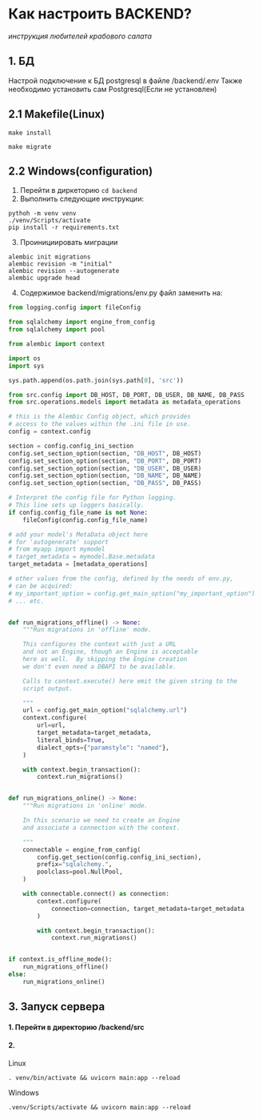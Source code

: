 # Как настроить BACKEND?
*инструкция любителей крабового салата*

## 1. БД
Настрой подключение к БД postgresql в файле /backend/.env
Также необходимо установить сам Postgresql(Если не установлен)

## 2.1 Makefile(Linux)

```commandline
make install
```

```commandline
make migrate
```

## 2.2 Windows(configuration)
1) Перейти в диркеторию ```cd backend```
2) Выполнить следующие инструкции:
```commandline
pythoh -m venv venv
./venv/Scripts/activate
pip install -r requirements.txt
```
3) Проинициировать миграции
```commandline
alembic init migrations
alembic revision -m "initial"  
alembic revision --autogenerate
alembic upgrade head
```
4) Содержимое backend/migrations/env.py файл заменить на:
```python
from logging.config import fileConfig

from sqlalchemy import engine_from_config
from sqlalchemy import pool

from alembic import context

import os
import sys

sys.path.append(os.path.join(sys.path[0], 'src'))

from src.config import DB_HOST, DB_PORT, DB_USER, DB_NAME, DB_PASS
from src.operations.models import metadata as metadata_operations

# this is the Alembic Config object, which provides
# access to the values within the .ini file in use.
config = context.config

section = config.config_ini_section
config.set_section_option(section, "DB_HOST", DB_HOST)
config.set_section_option(section, "DB_PORT", DB_PORT)
config.set_section_option(section, "DB_USER", DB_USER)
config.set_section_option(section, "DB_NAME", DB_NAME)
config.set_section_option(section, "DB_PASS", DB_PASS)

# Interpret the config file for Python logging.
# This line sets up loggers basically.
if config.config_file_name is not None:
    fileConfig(config.config_file_name)

# add your model's MetaData object here
# for 'autogenerate' support
# from myapp import mymodel
# target_metadata = mymodel.Base.metadata
target_metadata = [metadata_operations]

# other values from the config, defined by the needs of env.py,
# can be acquired:
# my_important_option = config.get_main_option("my_important_option")
# ... etc.


def run_migrations_offline() -> None:
    """Run migrations in 'offline' mode.

    This configures the context with just a URL
    and not an Engine, though an Engine is acceptable
    here as well.  By skipping the Engine creation
    we don't even need a DBAPI to be available.

    Calls to context.execute() here emit the given string to the
    script output.

    """
    url = config.get_main_option("sqlalchemy.url")
    context.configure(
        url=url,
        target_metadata=target_metadata,
        literal_binds=True,
        dialect_opts={"paramstyle": "named"},
    )

    with context.begin_transaction():
        context.run_migrations()


def run_migrations_online() -> None:
    """Run migrations in 'online' mode.

    In this scenario we need to create an Engine
    and associate a connection with the context.

    """
    connectable = engine_from_config(
        config.get_section(config.config_ini_section),
        prefix="sqlalchemy.",
        poolclass=pool.NullPool,
    )

    with connectable.connect() as connection:
        context.configure(
            connection=connection, target_metadata=target_metadata
        )

        with context.begin_transaction():
            context.run_migrations()


if context.is_offline_mode():
    run_migrations_offline()
else:
    run_migrations_online()
```


## 3. Запуск сервера
#### 1. Перейти в директорию /backend/src
#### 2.
Linux
```commandline
. venv/bin/activate && uvicorn main:app --reload
```
Windows
```commandline
.venv/Scripts/activate && uvicorn main:app --reload
```
